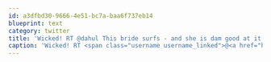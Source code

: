 ```yaml
---
id: a3dfbd30-9666-4e51-bc7a-baa6f737eb14
blueprint: text
category: twitter
title: 'Wicked! RT @dahul This bride surfs - and she is dam good at it. A sneak on the blog from Sundays shoot. - http://bit.ly/cRjndQ'
caption: 'Wicked! RT <span class="username username_linked">@<a href="https://twitter.com/dahul" title="Darren Hull (dahul)">dahul</a></span> This bride surfs - and she is dam good at it. A sneak on the blog from Sundays shoot. - http://bit.ly/cRjndQ'
---
```

